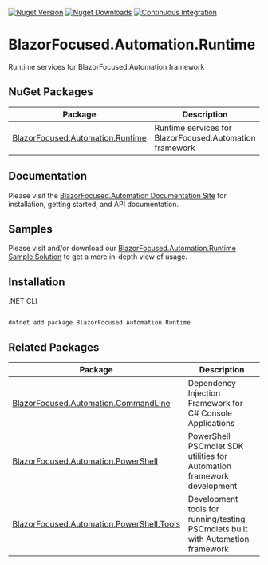 [![Nuget Version](https://img.shields.io/nuget/v/BlazorFocused.Automation.Runtime?logo=nuget)](https://www.nuget.org/packages/BlazorFocused.Automation.Runtime)
[![Nuget Downloads](https://img.shields.io/nuget/dt/BlazorFocused.Automation.Runtime?logo=nuget)](https://www.nuget.org/packages/BlazorFocused.Automation.Runtime)
[![Continuous Integration](https://github.com/BlazorFocused/Automation/actions/workflows/continuous-integration.yml/badge.svg)](https://github.com/BlazorFocused/Automation/actions/workflows/continuous-integration.yml)

# BlazorFocused.Automation.Runtime

Runtime services for BlazorFocused.Automation framework

## NuGet Packages

| Package                                                                                              | Description                                             |
| ---------------------------------------------------------------------------------------------------- | ------------------------------------------------------- |
| [BlazorFocused.Automation.Runtime](https://www.nuget.org/packages/BlazorFocused.Automation.Runtime/) | Runtime services for BlazorFocused.Automation framework |

## Documentation

Please visit the [BlazorFocused.Automation Documentation Site](https://BlazorFocused.github.io/Automation/) for installation, getting started, and API documentation.

## Samples

Please visit and/or download our [BlazorFocused.Automation.Runtime Sample Solution](https://github.com/BlazorFocused/Automation/tree/main/samples/projectsample) to get a more in-depth view of usage.

## Installation

.NET CLI

```dotnetcli

dotnet add package BlazorFocused.Automation.Runtime

```

## Related Packages

| Package                                                                                                                | Description                                                                     |
| ---------------------------------------------------------------------------------------------------------------------- | ------------------------------------------------------------------------------- |
| [BlazorFocused.Automation.CommandLine](https://www.nuget.org/packages/BlazorFocused.Automation.CommandLine/)           | Dependency Injection Framework for C# Console Applications                      |
| [BlazorFocused.Automation.PowerShell](https://www.nuget.org/packages/BlazorFocused.Automation.PowerShell/)             | PowerShell PSCmdlet SDK utilities for Automation framework development          |
| [BlazorFocused.Automation.PowerShell.Tools](https://www.nuget.org/packages/BlazorFocused.Automation.PowerShell.Tools/) | Development tools for running/testing PSCmdlets built with Automation framework |
